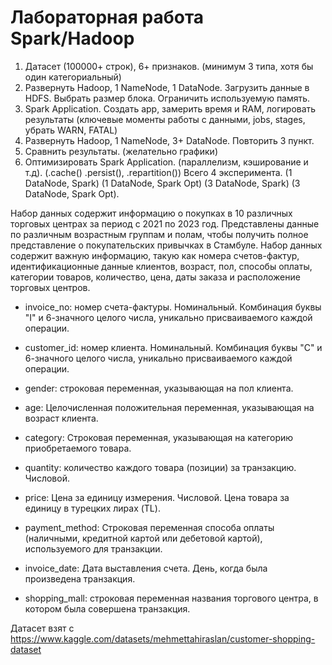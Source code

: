 # Лабораторная работа Spark/Hadoop

1. Датасет (100000+ строк), 6+ признаков. (минимум 3 типа, хотя бы один категориальный)
2. Развернуть Hadoop, 1 NameNode, 1 DataNode. Загрузить данные в HDFS. Выбрать размер блока.
Ограничить используемую память.
3. Spark Application. Создать app, замерить время и RAM, логировать результаты (ключевые моменты
работы с данными, jobs, stages, убрать WARN, FATAL)
4. Развернуть Hadoop, 1 NameNode, 3+ DataNode. Повторить 3 пункт.
5. Сравнить результаты. (желательно графики)
6. Оптимизировать Spark Application. (параллелизм, кэширование и т.д). (.cache() .persist(), .repartition())
Всего 4 эксперимента. (1 DataNode, Spark) (1 DataNode, Spark Opt) (3 DataNode, Spark) (3 DataNode, Spark Opt).



Набор данных содержит информацию о покупках в 10 различных торговых центрах за период с 2021 по 2023 год. Представлены данные по различным возрастным группам и полам, чтобы получить полное представление о покупательских привычках в Стамбуле. Набор данных содержит важную информацию, такую как номера счетов-фактур, идентификационные данные клиентов, возраст, пол, способы оплаты, категории товаров, количество, цена, даты заказа и расположение торговых центров. 

- invoice_no: номер счета-фактуры. Номинальный. Комбинация буквы "I" и 6-значного целого числа, уникально присваиваемого каждой операции.

- customer_id: номер клиента. Номинальный. Комбинация буквы "С" и 6-значного целого числа, уникально присваиваемого каждой операции.

- gender: строковая переменная, указывающая на пол клиента.

- age: Целочисленная положительная переменная, указывающая на возраст клиента.

- category: Строковая переменная, указывающая на категорию приобретаемого товара.

- quantity: количество каждого товара (позиции) за транзакцию. Числовой.

- price: Цена за единицу измерения. Числовой. Цена товара за единицу в турецких лирах (TL).

- payment_method: Строковая переменная способа оплаты (наличными, кредитной картой или дебетовой картой), используемого для транзакции.

- invoice_date: Дата выставления счета. День, когда была произведена транзакция.

- shopping_mall: строковая переменная названия торгового центра, в котором была совершена транзакция.


Датасет взят с https://www.kaggle.com/datasets/mehmettahiraslan/customer-shopping-dataset
